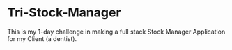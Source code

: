 # Tri-Stock-Manager
This is my 1-day challenge in making a full stack Stock Manager Application for my Client (a dentist).
